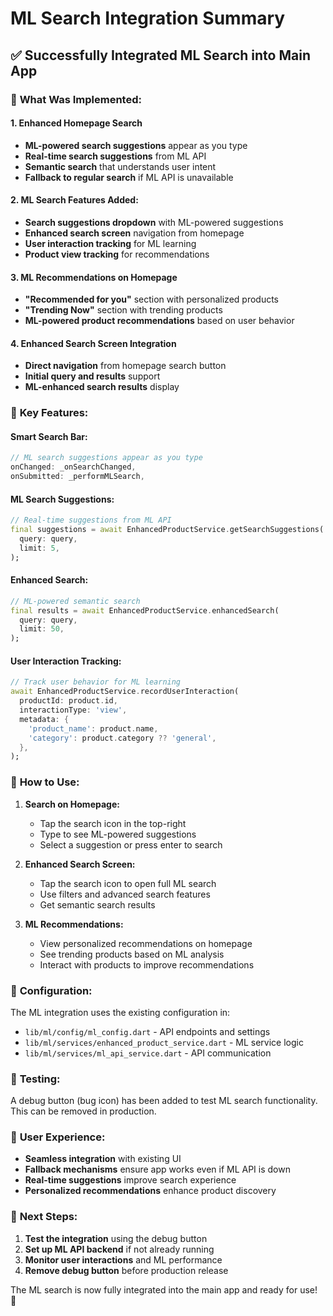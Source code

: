 # ML Search Integration Summary

## ✅ Successfully Integrated ML Search into Main App

### 🔧 **What Was Implemented:**

#### 1. **Enhanced Homepage Search**
- **ML-powered search suggestions** appear as you type
- **Real-time search suggestions** from ML API
- **Semantic search** that understands user intent
- **Fallback to regular search** if ML API is unavailable

#### 2. **ML Search Features Added:**
- **Search suggestions dropdown** with ML-powered suggestions
- **Enhanced search screen** navigation from homepage
- **User interaction tracking** for ML learning
- **Product view tracking** for recommendations

#### 3. **ML Recommendations on Homepage**
- **"Recommended for you"** section with personalized products
- **"Trending Now"** section with trending products
- **ML-powered product recommendations** based on user behavior

#### 4. **Enhanced Search Screen Integration**
- **Direct navigation** from homepage search button
- **Initial query and results** support
- **ML-enhanced search results** display

### 🎯 **Key Features:**

#### **Smart Search Bar:**
```dart
// ML search suggestions appear as you type
onChanged: _onSearchChanged,
onSubmitted: _performMLSearch,
```

#### **ML Search Suggestions:**
```dart
// Real-time suggestions from ML API
final suggestions = await EnhancedProductService.getSearchSuggestions(
  query: query,
  limit: 5,
);
```

#### **Enhanced Search:**
```dart
// ML-powered semantic search
final results = await EnhancedProductService.enhancedSearch(
  query: query,
  limit: 50,
);
```

#### **User Interaction Tracking:**
```dart
// Track user behavior for ML learning
await EnhancedProductService.recordUserInteraction(
  productId: product.id,
  interactionType: 'view',
  metadata: {
    'product_name': product.name,
    'category': product.category ?? 'general',
  },
);
```

### 🚀 **How to Use:**

1. **Search on Homepage:**
   - Tap the search icon in the top-right
   - Type to see ML-powered suggestions
   - Select a suggestion or press enter to search

2. **Enhanced Search Screen:**
   - Tap the search icon to open full ML search
   - Use filters and advanced search features
   - Get semantic search results

3. **ML Recommendations:**
   - View personalized recommendations on homepage
   - See trending products based on ML analysis
   - Interact with products to improve recommendations

### 🔧 **Configuration:**

The ML integration uses the existing configuration in:
- `lib/ml/config/ml_config.dart` - API endpoints and settings
- `lib/ml/services/enhanced_product_service.dart` - ML service logic
- `lib/ml/services/ml_api_service.dart` - API communication

### 🧪 **Testing:**

A debug button (bug icon) has been added to test ML search functionality. This can be removed in production.

### 📱 **User Experience:**

- **Seamless integration** with existing UI
- **Fallback mechanisms** ensure app works even if ML API is down
- **Real-time suggestions** improve search experience
- **Personalized recommendations** enhance product discovery

### 🔄 **Next Steps:**

1. **Test the integration** using the debug button
2. **Set up ML API backend** if not already running
3. **Monitor user interactions** and ML performance
4. **Remove debug button** before production release

The ML search is now fully integrated into the main app and ready for use! 🎉 